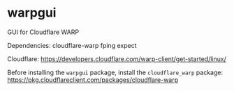# warpgui
GUI for Cloudflare WARP

Dependencies: cloudflare-warp fping expect

Cloudflare: https://developers.cloudflare.com/warp-client/get-started/linux/

Before installing the `warpgui` package, install the `cloudflare_warp` package:
https://pkg.cloudflareclient.com/packages/cloudflare-warp
